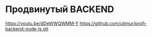 # Продвинутый BACKEND
https://youtu.be/dDeWWQWMM-Y
https://github.com/utimur/profi-backend-node-js.git

